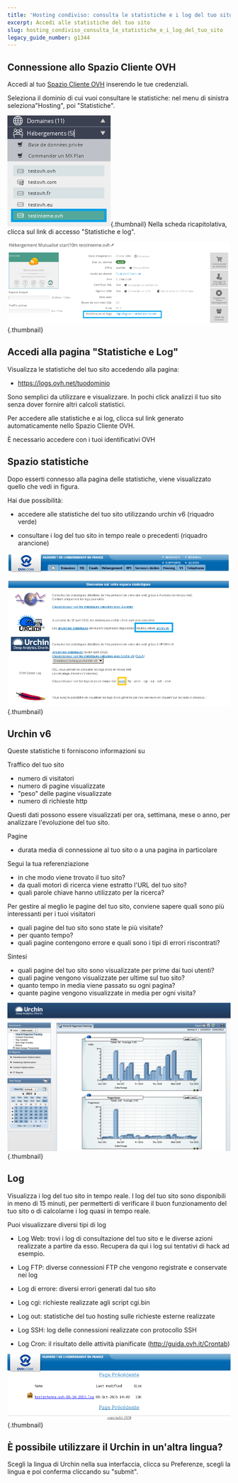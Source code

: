 ```yaml
---
title: 'Hosting condiviso: consulta le statistiche e i log del tuo sito'
excerpt: Accedi alle statistiche del tuo sito
slug: hosting_condiviso_consulta_le_statistiche_e_i_log_del_tuo_sito
legacy_guide_number: g1344
---
```



## Connessione allo Spazio Cliente OVH
Accedi al tuo [Spazio Cliente OVH](https://www.ovh.com/manager/web/) inserendo le tue credenziali.

Seleziona il dominio di cui vuoi consultare le statistiche: nel menu di sinistra seleziona"Hosting", poi "Statistiche".

![](images/img_2827.jpg){.thumbnail}
Nella scheda ricapitolativa, clicca sul link di accesso "Statistiche e log".

![](images/img_2826.jpg){.thumbnail}


## Accedi alla pagina "Statistiche e Log"
Visualizza le statistiche del tuo sito accedendo alla pagina:


- https://logs.ovh.net/tuodominio


Sono semplici da utilizzare e visualizzare. In pochi click analizzi il tuo sito senza dover fornire altri calcoli statistici.

Per accedere alle statistiche e ai log, clicca sul link generato automaticamente nello Spazio Cliente OVH.

È necessario accedere con i tuoi identificativi OVH


## Spazio statistiche
Dopo esserti connesso alla pagina delle statistiche, viene visualizzato quello che vedi in figura. 

Hai due possibilità: 


- accedere alle statistiche del tuo sito utilizzando urchin v6 (riquadro verde)

- consultare i log del tuo sito in tempo reale o precedenti (riquadro arancione)



![](images/img_2832.jpg){.thumbnail}


## Urchin v6
Queste statistiche ti forniscono informazioni su

Traffico del tuo sito


- numero di visitatori
- numero di pagine visualizzate
- "peso" delle pagine visualizzate
- numero di richieste http

Questi dati possono essere visualizzati per ora, settimana, mese o anno, per analizzare l'evoluzione del tuo sito.

Pagine

- durata media di connessione al tuo sito o a una pagina in particolare

Segui la tua referenziazione

- in che modo viene trovato il tuo sito?
- da quali motori di ricerca viene estratto l'URL del tuo sito?
- quali parole chiave hanno utilizzato per la ricerca?


Per gestire al meglio le pagine del tuo sito, conviene sapere quali sono più interessanti per i tuoi visitatori


- quali pagine del tuo sito sono state le più visitate?
- per quanto tempo?
- quali pagine contengono errore e quali sono i tipi di errori riscontrati?

Sintesi

- quali pagine del tuo sito sono visualizzate per prime dai tuoi utenti?
- quali pagine vengono visualizzate per ultime sul tuo sito?
- quanto tempo in media viene passato su ogni pagina?
- quante pagine vengono visualizzate in media per ogni visita?



![](images/img_1490.jpg){.thumbnail}


## Log
Visualizza i log del tuo sito in tempo reale. I log del tuo sito sono disponibili in meno di 15 minuti, per permetterti di verificare il buon funzionamento del tuo sito o di calcolarne i log quasi in tempo reale.

Puoi visualizzare diversi tipi di log


- Log Web: trovi i log di consultazione del tuo sito e le diverse azioni realizzate a partire da esso. Recupera da qui i log sui tentativi di hack ad esempio. 

- Log FTP: diverse connessioni FTP che vengono registrate e conservate nei log

- Log di errore: diversi errori generati dal tuo sito

- Log cgi: richieste realizzate agli script cgi.bin

- Log out: statistiche del tuo hosting sulle richieste esterne realizzate

- Log SSH: log delle connessioni realizzate con protocollo SSH

- Log Cron: il risultato delle attività pianificate (http://guida.ovh.it/Crontab)



![](images/img_2828.jpg){.thumbnail}


## È possibile utilizzare il Urchin in un'altra lingua?
Scegli la lingua di Urchin nella sua interfaccia, clicca su Preferenze, scegli la lingua e poi conferma cliccando su "submit".

